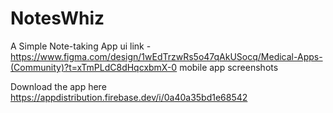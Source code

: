 # NotesWhiz
A Simple Note-taking App
ui link - https://www.figma.com/design/1wEdTrzwRs5o47qAkUSocq/Medical-Apps-(Community)?t=xTmPLdC8dHqcxbmX-0
mobile app screenshots

Download the app here https://appdistribution.firebase.dev/i/0a40a35bd1e68542
